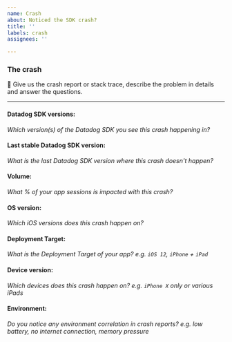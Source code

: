 ```yaml
---
name: Crash
about: Noticed the SDK crash?
title: ''
labels: crash
assignees: ''

---
```


### The crash

📝 Give us the crash report or stack trace, describe the problem in details and answer the questions.

---

#### Datadog SDK versions:

_Which version(s) of the Datadog SDK you see this crash happening in?_

#### Last stable Datadog SDK version:

_What is the last Datadog SDK version where this crash doesn't happen?_

#### Volume:

_What % of your app sessions is impacted with this crash?_

#### OS version:

_Which iOS versions does this crash happen on?_

#### Deployment Target:

_What is the Deployment Target of your app? e.g. `iOS 12`, `iPhone` + `iPad`_

#### Device version:

_Which devices does this crash happen on? e.g. `iPhone X` only or various iPads_

#### Environment:

_Do you notice any environment correlation in crash reports? e.g. low battery, no internet connection, memory pressure_
